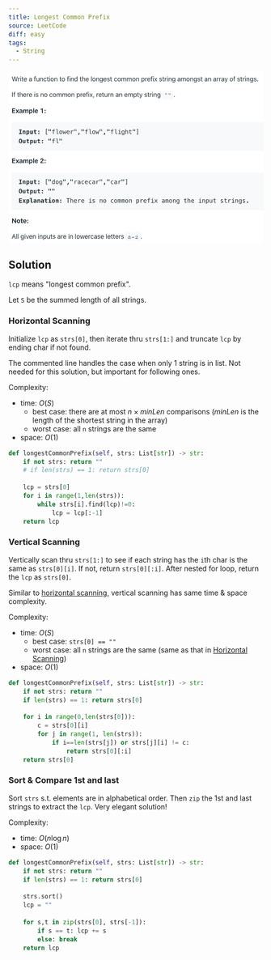 ```yaml
---
title: Longest Common Prefix
source: LeetCode
diff: easy
tags:
  - String
---
```


<img class="medium-zoom" src="/algo/longest-common-prefix.png" alt="https://leetcode.com/problems/longest-common-prefix">

## Solution

`lcp` means "longest common prefix".

Let `S` be the summed length of all strings.

### Horizontal Scanning

Initialize `lcp` as `strs[0]`, then iterate thru `strs[1:]` and truncate `lcp` by ending char if not found.

The commented line handles the case when only 1 string is in list. Not needed for this solution, but important for following ones.

Complexity:

- time: $O(S)$
  - best case: there are at most $n \times minLen$ comparisons ($minLen$ is the length of the shortest string in the array)
  - worst case: all `n` strings are the same
- space: $O(1)$

```py
def longestCommonPrefix(self, strs: List[str]) -> str:
    if not strs: return ""
    # if len(strs) == 1: return strs[0]

    lcp = strs[0]
    for i in range(1,len(strs)):
        while strs[i].find(lcp)!=0:
            lcp = lcp[:-1]
    return lcp
```

### Vertical Scanning

Vertically scan thru `strs[1:]` to see if each string has the `i`th char is the same as `strs[0][i]`. If not, return `strs[0][:i]`. After nested for loop, return the `lcp` as `strs[0]`.

Similar to [horizontal scanning](#horizontal-scanning), vertical scanning has same time & space complexity.

Complexity:

- time: $O(S)$
  - best case: `strs[0] == ""`
  - worst case: all `n` strings are the same (same as that in [Horizontal Scanning](#horizontal-scanning))
- space: $O(1)$

```py
def longestCommonPrefix(self, strs: List[str]) -> str:
    if not strs: return ""
    if len(strs) == 1: return strs[0]

    for i in range(0,len(strs[0])):
        c = strs[0][i]
        for j in range(1, len(strs)):
            if i==len(strs[j]) or strs[j][i] != c:
                return strs[0][:i]
    return strs[0]
```

### Sort & Compare 1st and last

Sort `strs` s.t. elements are in alphabetical order. Then `zip` the 1st and last strings to extract the `lcp`. Very elegant solution!

Complexity:

- time: $O(n \log n)$
- space: $O(1)$

```py
def longestCommonPrefix(self, strs: List[str]) -> str:
    if not strs: return ""
    if len(strs) == 1: return strs[0]

    strs.sort()
    lcp = ""

    for s,t in zip(strs[0], strs[-1]):
        if s == t: lcp += s
        else: break
    return lcp
```
